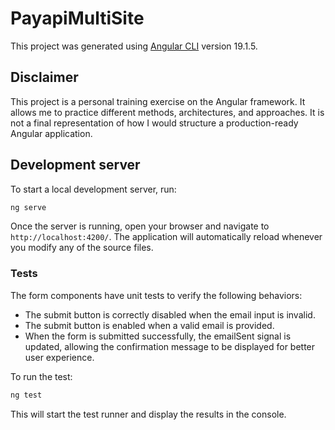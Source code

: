 # PayapiMultiSite

This project was generated using [Angular CLI](https://github.com/angular/angular-cli) version 19.1.5.

## Disclaimer

This project is a personal training exercise on the Angular framework. It allows me to practice different methods, architectures, and approaches. It is not a final representation of how I would structure a production-ready Angular application.

## Development server

To start a local development server, run:

```bash
ng serve
```

Once the server is running, open your browser and navigate to `http://localhost:4200/`. The application will automatically reload whenever you modify any of the source files.

### Tests

The form components have unit tests to verify the following behaviors:

- The submit button is correctly disabled when the email input is invalid.
- The submit button is enabled when a valid email is provided.
- When the form is submitted successfully, the emailSent signal is updated, allowing the confirmation message to be displayed for better user experience.
  
To run the test:

```bash
ng test
```

This will start the test runner and display the results in the console.
